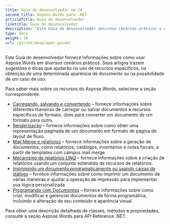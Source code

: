 ```yaml
---
title: Guia do desenvolvedor em C#
second_title: Aspose.Words para .NET
articleTitle: Guia do desenvolvedor
linktitle: Guia do desenvolvedor
description: "Este Guia do desenvolvedor descreve cenários práticos e dicas para ajudá-lo a usar recursos específicos de Aspose.Words para .NET, obter uma determinada aparência de documento ou tornar possível um caso de uso."
type: docs
weight: 30
url: /pt/net/developer-guide/
---
```


Este Guia do desenvolvedor fornece informações sobre como usar Aspose.Words em diversos cenários práticos. Seus artigos trazem sugestões e dicas que ajudarão no uso de recursos específicos, na obtenção de uma determinada aparência de documento ou na possibilidade de um caso de uso.

Para saber mais sobre os recursos do Aspose.Words, selecione a seção correspondente:

- [Carregando, salvando e convertendo](/words/pt/net/loading-saving-and-converting/) – fornece informações sobre diferentes maneiras de carregar ou salvar documentos e recursos específicos de formato, úteis para converter um documento de um formato para outro.
- [Renderização](/words/pt/net/rendering/) – fornece informações sobre como obter uma representação paginada de um documento em formato de página de layout de fluxo.
- [Mail Merge e relatórios](https://docs.aspose.com/words/net/mail-merge-and-reporting/) – fornece informações sobre a geração de documentos, como relatórios, catálogos, inventários e notas fiscais, a partir de templates com campos mail merge.
- [Mecanismo de relatórios LINQ](https://docs.aspose.com/words/net/linq-reporting-engine/) – fornece informações sobre a criação de relatórios usando um conjunto estendido de recursos de relatórios.
- [Imprimindo um documento programaticamente ou usando caixas de diálogo](/words/pt/net/print-a-document-programmatically-or-using-dialogs/) – fornece informações sobre como imprimir um documento de várias maneiras e ajustar a operação de impressão para implementar sua lógica personalizada.
- [Programando com Documentos](/words/pt/net/programming-with-documents/) – fornece informações sobre como criar, modificar e gerenciar documentos de forma programática, incluindo a alteração de seu conteúdo e aparência visual.

Para obter uma descrição detalhada de classes, métodos e propriedades, consulte a seção Aspose.Words para API Reference .NET.
